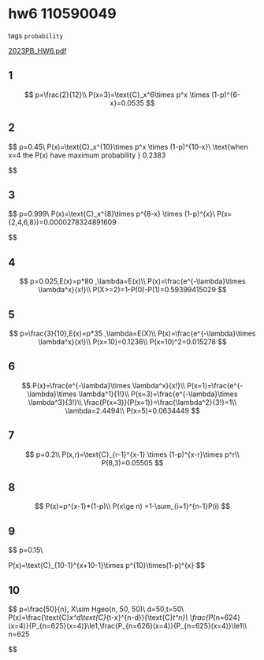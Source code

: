 # hw6 110590049
tags `probability`

[2023PB_HW6.pdf](../../assets/pdf/2023PB_HW6.pdf)

## 1

$$
p=\frac{2}{12}\\
P(x=3)=\text{C}_x^6\times p^x \times (1-p)^{6-x}=0.0535
$$

## 2

$$
p=0.45\\
P(x)=\text{C}_x^{10}\times p^x \times (1-p)^{10-x}\\
\text{when x=4 the P(x) have maximum probability } 0.2383

$$

## 3

$$
p=0.999\\
P(x)=\text{C}_x^{8}\times p^{8-x} \times (1-p)^{x}\\
P(x=\{2,4,6,8\})=0.0000278324891609

$$

## 4

$$
p=0.025,E(x)=p*80 ,\lambda=E(x)\\
P(x)=\frac{e^{-\lambda}\times \lambda^x}{x!}\\
P(X>=2)=1-P(0)-P(1)=0.59399415029
$$

## 5

$$
p=\frac{3}{10},E(x)=p*35 ,\lambda=E(X)\\
P(x)=\frac{e^{-\lambda}\times \lambda^x}{x!}\\
P(x=10)=0.1236\\
P(x=10)^2=0.015278
$$

## 6

$$
P(x)=\frac{e^{-\lambda}\times \lambda^x}{x!}\\
P(x=1)=\frac{e^{-\lambda}\times \lambda^1}{1!}\\
P(x=3)=\frac{e^{-\lambda}\times \lambda^3}{3!}\\
\frac{P(x=3)}{P(x=1)}=\frac{\lambda^2}{3!}=1\\
\lambda=2.4494\\
P(x=5)=0.0634449
$$

## 7

$$
p=0.2\\
P(x,r)=\text{C}_{r-1}^{x-1} \times (1-p)^{x-r}\times p^r\\
P(8,3)=0.05505
$$

## 8

$$
P(x)=p^{x-1}*(1-p)\\
P(x\ge n)
=1-\sum_{i=1}^{n-1}P(i)
$$

## 9

$$
p=0.15\\

P(x)=\text{C}_{10-1}^{x+10-1}\times p^{10}\times(1-p)^{x}
$$

## 10

$$
p=\frac{50}{n},
X\sim Hgeo(n, 50, 50)\\
d=50,t=50\\
P(x)=\frac{\text{C}_x^d\text{C}_{t-x}^{n-d}}{\text{C}_t^n}\\
\frac{P_{n=624}(x=4)}{P_{n=625}(x=4)}\le1,\frac{P_{n=626}(x=4)}{P_{n=625}(x=4)}\le1\\\\
n=625

$$